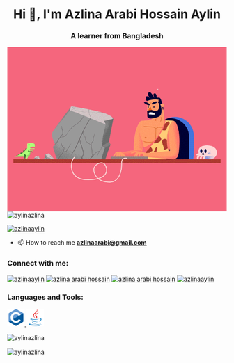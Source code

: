 <h1 align="center">Hi 👋, I'm Azlina Arabi Hossain Aylin</h1>
<h3 align="center">A learner from Bangladesh</h3>
<img align="right" alt="coding" width="700"src="https://raw.githubusercontent.com/absmahi01/absmahi01/main/Programmer-I.gif">

<p align="left"> <img src="https://komarev.com/ghpvc/?username=aylinazlina&label=Profile%20views&color=0e75b6&style=flat" alt="aylinazlina" /> </p>

<p align="left"> <a href="https://twitter.com/azlinaaylin" target="blank"><img src="https://img.shields.io/twitter/follow/azlinaaylin?logo=twitter&style=for-the-badge" alt="azlinaaylin" /></a> </p>

- 📫 How to reach me **azlinaarabi@gmail.com**

<h3 align="left">Connect with me:</h3>
<p align="left">
<a href="https://twitter.com/azlinaaylin" target="blank"><img align="center" src="https://raw.githubusercontent.com/rahuldkjain/github-profile-readme-generator/master/src/images/icons/Social/twitter.svg" alt="azlinaaylin" height="30" width="40" /></a>
<a href="https://linkedin.com/in/azlina arabi hossain" target="blank"><img align="center" src="https://raw.githubusercontent.com/rahuldkjain/github-profile-readme-generator/master/src/images/icons/Social/linked-in-alt.svg" alt="azlina arabi hossain" height="30" width="40" /></a>
<a href="https://fb.com/azlina arabi hossain" target="blank"><img align="center" src="https://raw.githubusercontent.com/rahuldkjain/github-profile-readme-generator/master/src/images/icons/Social/facebook.svg" alt="azlina arabi hossain" height="30" width="40" /></a>
<a href="https://instagram.com/azlinaaylin" target="blank"><img align="center" src="https://raw.githubusercontent.com/rahuldkjain/github-profile-readme-generator/master/src/images/icons/Social/instagram.svg" alt="azlinaaylin" height="30" width="40" /></a>
</p>

<h3 align="left">Languages and Tools:</h3>
<p align="left"> <a href="https://www.cprogramming.com/" target="_blank" rel="noreferrer"> <img src="https://raw.githubusercontent.com/devicons/devicon/master/icons/c/c-original.svg" alt="c" width="40" height="40"/> </a> <a href="https://www.java.com" target="_blank" rel="noreferrer"> <img src="https://raw.githubusercontent.com/devicons/devicon/master/icons/java/java-original.svg" alt="java" width="40" height="40"/> </a> </p>

<p><img align="center" src="https://github-readme-stats.vercel.app/api/top-langs?username=aylinazlina&show_icons=true&locale=en&layout=compact" alt="aylinazlina" /></p>

<p><img align="center" src="https://github-readme-streak-stats.herokuapp.com/?user=aylinazlina&" alt="aylinazlina" /></p>

